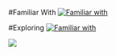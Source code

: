 #Familiar With
[![Familiar with](https://skillicons.dev/icons?i=discord,github,css,html,js,react,php,jquery,nodejs,mysql,mongodb,postgres&theme=light)](https://www.kasperg.net)

#Exploring
[![Familiar with](https://skillicons.dev/icons?i=docker,unreal,cpp,cs&theme=light)](https://www.kasperg.net)

![](https://komarev.com/ghpvc/?username=Cashper&color=brightgreen)